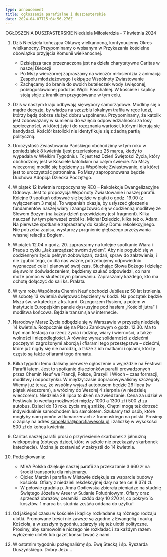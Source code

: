 ```yaml
---
type: annoucement
title: ogłoszenia parafialne i duszpasterskie
date: 2024-04-07T15:04:56.276Z
---
```

<!--StartFragment-->

OGŁOSZENIA DUSZPASTERSKIE Niedziela Miłosierdzia - 7 kwietnia 2024

1. Dziś Niedziela kończąca Oktawę wielkanocną, kontynuujemy Okres wielkanocny. Przypominamy o wpisanym w Przykazania kościelne obowiązku przyjęcia Komunii wielkanocnej.

   * Dzisiejsza taca przeznaczona jest na dzieła charytatywne Caritas w naszej Diecezji
   * Po Mszy wieczornej zapraszamy na wieczór miłosierdzia z animacją Zespołu młodzieżowego i ekipą ze Wspólnoty Zwiastowanie
   * Zachęcamy do brania do swoich buteleczek wody święconej, pobłogosławionej podczas Wigilii Paschalnej. W kościele i kaplicy stoją słoje z kranikiem przygotowane w tym celu.
2. Dziś w naszym kraju odbywają się wybory samorządowe. Módlmy się o mądre decyzje, by władza na szczeblu lokalnym trafiła w ręce ludzi, którzy będą dobrze służyć dobru wspólnemu. Przypominamy, że katolik jest zobowiązany w sumieniu do wzięcia odpowiedzialności za losy społeczności, w której żyje i do rozeznania wartości, którymi kierują się kandydaci. Kościół katolicki nie identyfikuje się z żadną partią polityczną.
3. Uroczystość Zwiastowania Pańskiego obchodzimy w tym roku w poniedziałek 8 kwietnia (jest przeniesiona z 25 marca, kiedy to wypadała w Wielkim Tygodniu). To jest też Dzień Świętości Życia, który obchodzony jest w Kościele katolickim na całym świecie. Na Mszy wieczornej modlić się będziemy za Wspólnotę Zwiastowanie, dla której jest to uroczystość patronalna. Po Mszy zaproponowana będzie Duchowa Adopcja Dziecka Poczętego.
4. W piątek 12 kwietnia rozpoczynamy REO – Rekolekcje Ewangelizacyjne Odnowy. Jest to propozycja Wspólnoty Zwiastowanie i naszej parafii. Kolejne 9 spotkań odbywać się będzie w piątki o godz. 19.00 (z wyłączeniem 3 maja). To wspaniała okazja, by usłyszeć głoszenie fundamentów naszej wiary i zaangażować się w codzienną modlitwę ze Słowem Bożym (na każdy dzień przewidziany jest fragment). Kilka nauczań (w tym pierwsze) zrobi ks. Michał Dziedzic, kilka też o. Adam. Na pierwsze spotkanie zapraszamy do kaplicy Domu rekolekcyjnego. Nie potrzeba zapisu, wystarczy pragnienie głębszego przeżywania własnej relacji z Bogiem.
5. W piątek 12.04 o godz. 20. zapraszamy na kolejne spotkanie Wiara i Praca z cyklu „Jak zarządzać swoim życiem”. Aby nie pogubić się w codziennym życiu pełnym zobowiązań, zadań, spraw do załatwienia, i nie zgubić tego, co dla nas ważne, potrzebujemy odpowiednio wyznaczać cele i planować swój czas. Słuchając Słowa Bożego i dzieląc się swoim doświadczeniem, będziemy szukać odpowiedzi, co nam może pomóc w skutecznym planowaniu. Zapraszamy każdego, kto ma ochotę dołączyć do sali ks. Prałata.
6. W tym roku Wspólnota Chemin Neuf obchodzi Jubileusz 50 lat istnienia. W sobotę 13 kwietnia świętować będziemy w Łodzi. Na początek będzie Msza św. w katedrze z ks. kard. Grzegorzem Rysiem, a potem w Instytucie Europejskim panele dyskusyjne pod hasłem „Kościół jutra” i modlitwa końcowa. Będzie transmisja w internecie.
7. Narodowy Marsz Życia odbędzie się w Warszawie w przyszłą niedzielę 14 kwietnia. Rozpocznie się na Placu Zamkowym o godz. 12.30. Ma to być manifestacja na rzecz życia i rodziny, wiary i wierności, a także wolności i niepodległości. A również wyraz solidarności z dziećmi poczętymi zagrożonymi aborcją i ofiarami tego przestępstwa – dziećmi, które już nigdy się nie narodzą, a także z ich matkami i ojcami, którzy często są także ofiarami tego dramatu.
8. Kilka tygodni temu daliśmy pierwsze ogłoszenie o wyjeździe na Festiwal Parafii latem. Jest to spotkanie dla członków parafii prowadzonych przez Chemin Neuf we Francji, Polsce, Brazylii i Włoch – czas formacji, modlitwy i odpoczynku. W międzyczasie dopracowywaliśmy szczegóły. Wiemy już teraz, że wspólny wyjazd autobusem będzie 26 lipca (w piątek wieczorem), a wrócimy do Wesołej 4 sierpnia (w niedzielę wieczorem). Niedziela 28 lipca to dzień na zwiedzanie. Cena za udział w Festiwalu to według możliwości między 1000 a 1300 zł i 500 zł za autobus. Dzieci do 13 roku życia mają zniżkę. Chętni mogą też dotrzeć indywidualnie samochodem lub samolotem. Szukamy też osób, które mogłyby nam pomóc w tłumaczeniach z francuskiego na polski. Prosimy o zapisy na adres kancelaria@parafiawesola.pl i zaliczkę w wysokości 500 zł do końca kwietnia.
9. Caritas naszej parafii prosi o przyniesienie skarbonek z jałmużną wiekopostną (dotyczy dzieci, które w szkole nie przekazały skarbonek katechecie). Można je zostawiać w zakrystii do 14 kwietnia.
10. Podziękowania:

    * MIVA Polska dziękuje naszej parafii za przekazanie 3 660 zł na środki transportu dla misjonarzy.
    * Ojciec Marcin i parafia w Mistowie dziękuje za wsparcie budowy kościoła. Ofiary z niedzieli rekolekcyjnej dały na ten cel 8 374 zł.
    * W połowie grudnia p. Anna Godlewska zbierała pieniądze na studnię Świętego Józefa w Areer w Sudanie Południowym. Ofiary oraz sprzedaż obrazów, ceramiki i ozdób dały 10 270 zł, co pokryło ¼ kosztów. 1 marca br. studnia została oddana do użytku!
11. Od jakiegoś czasu w kościele i kaplicy rozkładane są różnego rodzaju ulotki. Promowane treści nie zawsze są zgodne z Ewangelią i nauką Kościoła, a w zeszłym tygodniu, zdarzyły się też ulotki polityczne. Prosimy, aby samowolnie niczego nie rozkładać i za każdym razem wyłożenie ulotek lub gazet konsultować z nami.
12. W ostatnim tygodniu pożegnaliśmy śp. Ewę Stecką i śp. Ryszarda Duszyńskiego. Dobry Jezu…

<!--EndFragment-->